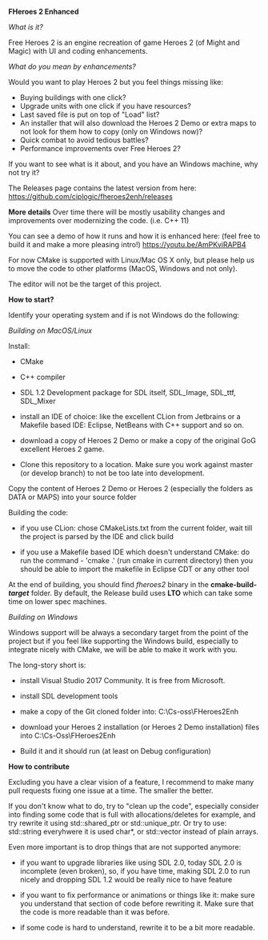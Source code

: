 **FHeroes 2 Enhanced**

*What is it?*

Free Heroes 2 is an engine recreation of game Heroes 2 (of Might and Magic) with UI and coding enhancements.

*What do you mean by enhancements?*

Would you want to play Heroes 2 but you feel things missing like:
* Buying buildings with one click? 
* Upgrade units with one click if you have resources? 
* Last saved file is put on top of "Load" list?
* An installer that will also download the Heroes 2 Demo or extra maps to not look for them how to copy (only on Windows now)?
* Quick combat to avoid tedious battles?
* Performance improvements over Free Heroes 2?

If you want to see what is it about, and you have an Windows machine, why not try it?

The Releases page contains the latest version from here:
https://github.com/ciplogic/fheroes2enh/releases

**More details**
Over time there will be mostly usability changes and improvements over modernizing the code. (i.e. C++ 11)

You can see a demo of how it runs and how it is enhanced here: (feel free to build it and make a more pleasing intro!)
https://youtu.be/AmPKviRAPB4

For now CMake is supported with Linux/Mac OS X only, but please help us to move the code to other platforms (MacOS, Windows and not only).

The editor will not be the target of this project.

**How to start?**

Identify your operating system and if is not Windows do the following: 

*Building on MacOS/Linux*


Install: 
- CMake

- C++ compiler

- SDL 1.2 Development package for SDL itself, SDL_Image, SDL_ttf, SDL_Mixer

- install an IDE of choice: like the excellent CLion from Jetbrains or 
a Makefile based IDE: Eclipse, NetBeans with C++ support and so on.

- download a copy of Heroes 2 Demo or make a copy of the original GoG excellent
Heroes 2 game.

- Clone this repository to a location. Make sure you work against master 
(or develop branch) to not be too late into development.

Copy the content of Heroes 2 Demo or Heroes 2 (especially the folders as DATA or MAPS)
into your source folder


Building the code:

- if you use CLion: chose CMakeLists.txt from the current folder, wait till the 
project is parsed by the IDE and click build

- if you use a Makefile based IDE which doesn't understand CMake: do run the command - 'cmake .' 
(run cmake in current directory) then you should be able to import the makefile in Eclipse CDT 
or any other tool

At the end of building, you should find *fheroes2* binary in the **cmake-build-*target*** folder. 
By default, the Release build uses **LTO** which can take some time on lower spec machines.


*Building on Windows*

Windows support will be always a secondary target from the point of the 
project but if you feel like supporting the Windows build, especially to integrate nicely 
with CMake, we will be able to make it work with you.

The long-story short is:

- install Visual Studio 2017 Community. It is free from Microsoft.

- install SDL development tools

- make a copy of the Git cloned folder into: C:\Cs-oss\FHeroes2Enh

- download your Heroes 2 installation (or Heroes 2 Demo installation) files into
C:\Cs-Oss\FHeroes2Enh

- Build it and it should run (at least on Debug configuration)

**How to contribute**

Excluding you have a clear vision of a feature, I recommend to make many pull requests
fixing one issue at a time. The smaller the better. 

If you don't know what to do, try to "clean up the code", especially consider 
into finding some code that is full with allocations/deletes for example, and try
rewrite it using std::shared_ptr or std::unique_ptr. Or try to use: std::string 
everyhwere it is used char*, or std::vector instead of plain arrays.

Even more important is to drop things that are not supported anymore:
- if you want to upgrade libraries like using SDL 2.0, today SDL 2.0 is 
incomplete (even broken), so, if you have time, making SDL 2.0 to run nicely 
and dropping SDL 1.2 would be really nice to have feature

- if you want to fix performance or animations or things like it: 
make sure you understand that section of code before rewriting it. Make 
sure that the code is more readable than it was before.

- if some code is hard to understand, rewrite it to be a bit more readable.
